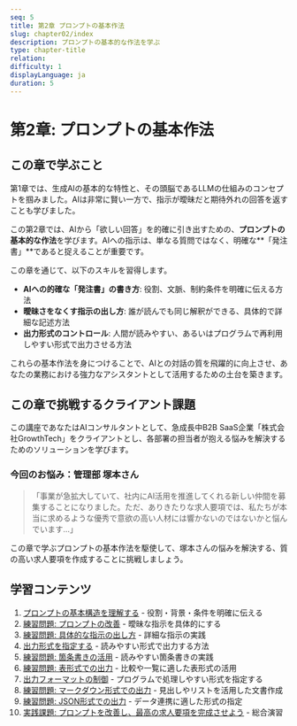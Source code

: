 ```yaml
---
seq: 5
title: 第2章 プロンプトの基本作法
slug: chapter02/index
description: プロンプトの基本的な作法を学ぶ
type: chapter-title
relation: 
difficulty: 1
displayLanguage: ja
duration: 5
---
```


# 第2章: プロンプトの基本作法

## この章で学ぶこと

第1章では、生成AIの基本的な特性と、その頭脳であるLLMの仕組みのコンセプトを掴みました。AIは非常に賢い一方で、指示が曖昧だと期待外れの回答を返すことも学びました。

この第2章では、AIから「欲しい回答」を的確に引き出すための、**プロンプトの基本的な作法**を学びます。AIへの指示は、単なる質問ではなく、明確な**「発注書」**であると捉えることが重要です。

この章を通じて、以下のスキルを習得します。

- **AIへの的確な「発注書」の書き方**: 役割、文脈、制約条件を明確に伝える方法
- **曖昧さをなくす指示の出し方**: 誰が読んでも同じ解釈ができる、具体的で詳細な記述方法
- **出力形式のコントロール**: 人間が読みやすい、あるいはプログラムで再利用しやすい形式で出力させる方法

これらの基本作法を身につけることで、AIとの対話の質を飛躍的に向上させ、あなたの業務における強力なアシスタントとして活用するための土台を築きます。

## この章で挑戦するクライアント課題

この講座であなたはAIコンサルタントとして、急成長中B2B SaaS企業「株式会社GrowthTech」をクライアントとし、各部署の担当者が抱える悩みを解決するためのソリューションを学びます。

### 今回のお悩み：管理部 塚本さん

> 「事業が急拡大していて、社内にAI活用を推進してくれる新しい仲間を募集することになりました。ただ、ありきたりな求人要項では、私たちが本当に求めるような優秀で意欲の高い人材には響かないのではないかと悩んでいます…」

この章で学ぶプロンプトの基本作法を駆使して、塚本さんの悩みを解決する、質の高い求人要項を作成することに挑戦しましょう。

## 学習コンテンツ

1. [プロンプトの基本構造を理解する](work01) - 役割・背景・条件を明確に伝える
2. [練習問題: プロンプトの改善](work02) - 曖昧な指示を具体的にする
3. [練習問題: 具体的な指示の出し方](work03) - 詳細な指示の実践
4. [出力形式を指定する](work04) - 読みやすい形式で出力する方法
5. [練習問題: 箇条書きの活用](work05) - 読みやすい箇条書きの実践
6. [練習問題: 表形式での出力](work06) - 比較や一覧に適した表形式の活用
7. [出力フォーマットの制御](work07) - プログラムで処理しやすい形式を指定する
8. [練習問題: マークダウン形式での出力](work08) - 見出しやリストを活用した文書作成
9. [練習問題: JSON形式での出力](work09) - データ連携に適した形式の指定
10. [実践課題: プロンプトを改善し、最高の求人要項を完成させよう](work10) - 総合演習